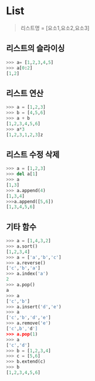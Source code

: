 # List
> 리스트명 = [요소1,요소2,요소3]	
	
## 리스트의 슬라이싱	
```python
>>> a= [1,2,3,4,5]
>>> a[0:2]
[1,2]
```
	
## 리스트 연산
```python
>>> a = [1,2,3]
>>> b = [4,5,6]
>>> a + b
[1,2,3,4,5,6]
>>> a*3
[1,2,3,1,2,3]z
```
	
## 리스트 수정 삭제
```python
>>> a = [1,2,3]
>>> del a[1]
>>> a
[1,3]
>>> a.append(4)
[1,3,4]
>>>a.append([5,6])
[1,3,4,5,6]
```
	
## 기타 함수
```python
>>> a = [1,4,3,2]
>>> a.sort()
[1,2,3,4]
>>> a = ['a','b','c']
>>> a.reverse()
['c','b','a']
>>> a.index('a')
2
>>> a.pop()
a
>>> a
['c','b']
>>> a.insert('d','e')
>>> a
['c','b','d','e']
>>> a.remove('e')
['c',b','d']
>>> a.pop(1)
>>> a
['c','d']
>>> b = [1,2,3,4]
>>> c = [5,6]
>>> b.extend(c)
>>> b
[1,2,3,4,5,6]
```